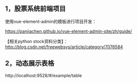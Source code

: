 ## 1，股票系统前端项目

使用vue-element-admin的模板进行项目开发：

https://panjiachen.github.io/vue-element-admin-site/zh/guide/

【相关python stock资料分类】：
http://blog.csdn.net/freewebsys/article/category/7076584


## 2，动态展示表格

http://localhost:9528/#/example/table
